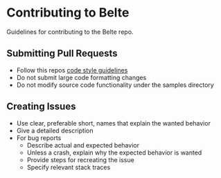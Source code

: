 # Contributing to Belte

Guidelines for contributing to the Belte repo.

## Submitting Pull Requests

- Follow this repos [code style guidelines](CODE_STYLE.md)
- Do not submit large code formatting changes
- Do not modify source code functionality under the samples directory

## Creating Issues

- Use clear, preferable short, names that explain the wanted behavior
- Give a detailed description
- For bug reports
  - Describe actual and expected behavior
  - Unless a crash, explain why the expected behavior is wanted
  - Provide steps for recreating the issue
  - Specify relevant stack traces
